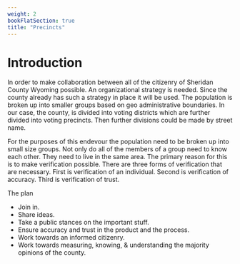 ```yaml
---
weight: 2
bookFlatSection: true
title: "Precincts"
---
```


# Introduction

In order to make collaboration between all of the citizenry of Sheridan County Wyoming possible.
An organizational strategy is needed. Since the county already has such a strategy in place
it will be used. The population is broken up into smaller groups based on geo administrative 
boundaries. In our case, the county, is divided into voting districts which are further divided
into voting precincts. Then further divisions could be made by street name.

For the purposes of this endevour the population need to be broken up into small size groups.
Not only do all of the members of a group need to know each other. They need to live in the same
area. The primary reason for this is to make verification possible. There are three forms of 
verification that are necessary. First is verification of an individual. Second is verification
of accuracy. Third is verification of trust.

The plan
* Join in.
* Share ideas.
* Take a public stances on the important stuff.
* Ensure accuracy and trust in the product and the process.
* Work towards an informed citizenry.
* Work towards measuring, knowing, & understanding the majority opinions of the county. 


